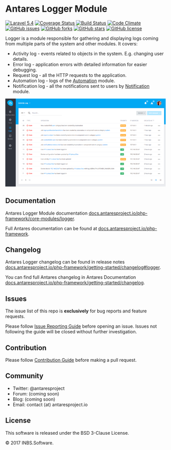 # Antares Logger Module

[![Laravel 5.4](https://img.shields.io/badge/Laravel-5.4-orange.svg)](http://laravel.com)
[![Coverage Status](https://coveralls.io/repos/github/antaresproject/logger/badge.svg?branch=0.9.2)](https://coveralls.io/github/antaresproject/logger?branch=0.9.2)
[![Build Status](https://travis-ci.org/antaresproject/logger.svg?branch=0.9.2)](https://travis-ci.org/antaresproject/logger)
[![Code Climate](https://codeclimate.com/github/antaresproject/logger/badges/gpa.svg)](https://codeclimate.com/github/antaresproject/logger)
[![GitHub issues](https://img.shields.io/github/issues/antaresproject/logger.svg)](https://github.com/antaresproject/logger/issues)
[![GitHub forks](https://img.shields.io/github/forks/antaresproject/logger.svg)](https://github.com/antaresproject/logger/network)
[![GitHub stars](https://img.shields.io/github/stars/antaresproject/logger.svg)](https://github.com/antaresproject/logger/stargazers)
[![GitHub license](https://img.shields.io/badge/license-New%20BSD-blue.svg)](https://raw.githubusercontent.com/antaresproject/logger/0.9.2/LICENSE)

Logger is a module responsible for gathering and displaying logs coming from multiple parts of the system and other modules. It covers:

   - Activity log - events related to objects in the system. E.g. changing user details.
   - Error log - application errors with detailed information for easier debugging.
   - Request log - all the HTTP requests to the application.
   - Automation log - logs of the <u>Automation</u> module.
   - Notification log - all the notifications sent to users by <u>Notification</u> module.
   
![logger](docs/img/logger.PNG)

## Documentation

Antares Logger Module documentation [docs.antaresproject.io/php-framework/core-modules/logger](http://www.docs.antaresproject.io/php-framework/core-modules/logger).

Full Antares documentation can be found at [docs.antaresproject.io/php-framework](http://www.docs.antaresproject.io/php-framework).


## Changelog

Antares Logger changelog can be found in release notes [docs.antaresproject.io/php-framework/getting-started/changelog#logger](http://www.docs.antaresproject.io/php-framework/getting-started/changelog#logger).

You can find full Antares changelog in Antares Documentation [docs.antaresproject.io/php-framework/getting-started/changelog](http://www.docs.antaresproject.io/php-framework/getting-started/changelog).

## Issues

The issue list of this repo is **exclusively** for bug reports and feature requests.

Please follow [Issue Reporting Guide](http://www.docs.antaresproject.io/php-framework/getting-started/issues-reporting-guide) before opening an issue. Issues not following the guide will be closed without further investigation.

## Contribution

Please follow [Contribution Guide](http://www.docs.antaresproject.io/php-framework/getting-started/contribution-guide) before making a pull request.

## Community

* Twitter: @antaresproject
* Forum: (coming soon)
* Blog: (coming soon)
* Email: contact (at) antaresproject.io


## License

This software is released under the BSD 3-Clause License.

© 2017 INBS.Software.
